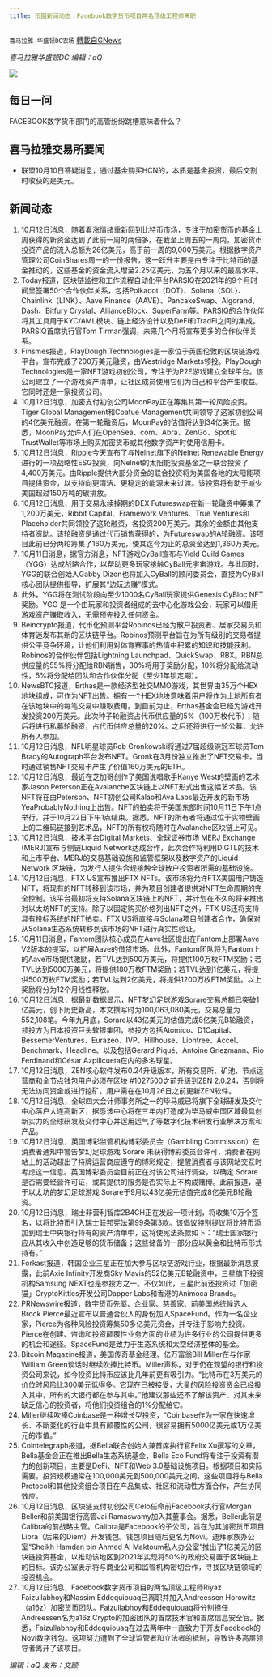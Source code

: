 ```yaml
---
title: 币圈新闻动态：Facebook数字货币项目两名顶级工程师离职
---
```

`喜马拉雅-华盛顿DC农场` [轉載自GNews](https://gnews.org/zh-hans/1589052/)

*喜马拉雅华盛顿DC 编辑：aQ*

![](http://himalayawashingtondc.org/wp-content/uploads/2021/07/ScreenShot-2021-07-31-at-16.20.22@2x.png)



## 每日一问





FACEBOOK数字货币部门的高管纷纷跳槽意味着什么？





## 喜马拉雅交易所要闻





- 联盟10月10日答疑消息，通过基金购买HCN的，本质是基金投资，最后交割时收获的是美元。






## 新闻动态





1. 10月12日消息，随着看涨情绪重新回到比特币市场，专注于加密货币的基金上周获得的新资金达到了此前一周的两倍多。在截至上周五的一周内，加密货币投资产品的流入总额为26亿美元，高于前一周的9,000万美元。根据数字资产管理公司CoinShares周一的一份报告，这一跃升主要是由专注于比特币的基金推动的，这些基金的资金流入增至2.25亿美元，为五个月以来的最高水平。
2. Today报道，区块链监控和工作流程自动化平台PARSIQ在2021年的9个月时间里签署50个合作伙伴关系，包括Polkadot（DOT）、Solana（SOL）、Chainlink（LINK）、Aave Finance（AAVE）、PancakeSwap、Algorand、Dash、Bitfury Crystal、AllianceBlock、SuperFarm等。PARSIQ的合作伙伴将其工具用于KYC/AML模块、链上经济设计以及DeFi和TradFi之间的集成。PARSIQ首席执行官Tom Tirman强调，未来几个月将宣布更多的合作伙伴关系。
3. Finsmes报道，PlayDough Technologies是一家位于英国伦敦的区块链游戏平台，宣布完成了200万美元融资，由Westridge Markets领投。PlayDough Technologies是一家NFT游戏初创公司，专注于为P2E游戏建立全球平台。该公司建立了一个游戏资产清单，让社区成员使用它们为自己和平台产生收益。它同时还是一家投资公司。
4. 10月12日消息，加密支付初创公司MoonPay正在筹集其第一轮风险投资。Tiger Global Management和Coatue Management共同领导了这家初创公司的4亿美元融资。在第一轮融资后，MoonPay的估值将达到34亿美元。据悉，MoonPay允许人们在OpenSea、com、Abra、ZenGo、Spot和TrustWallet等市场上购买加密货币或其他数字资产时使用信用卡。
5. 10月12日消息，Ripple今天宣布了与Nelnet旗下的Nelnet Renewable Energy进行的一项战略性ESG投资，向Nelnet的太阳能投资基金之一联合投资了4,400万美元。由Ripple提供大部分资金的联合投资将为美国各地的太阳能项目提供资金，以支持向更清洁、更稳定的能源未来过渡。该投资将有助于减少美国超过150万吨的碳排放。
6. 10月12日消息，用于交易永续掉期的DEX Futureswap在新一轮融资中筹集了1,200万美元，Ribbit Capital、Framework Ventures、True Ventures和Placeholder共同领投了这轮融资，各投资200万美元。其余的金额由其他支持者资助。该轮融资是通过代币销售获得的，为Futureswap的A轮融资。该项目此前已分两轮筹集了160万美元，使其迄今为止的总资金达到1,360万美元。
7. 10月11日消息，据官方消息，NFT游戏CyBall宣布与Yield Guild Games （YGG）达成战略合作，以帮助更多玩家接触CyBall元宇宙游戏。与此同时，YGG的联合创始人Gabby Dizon也将加入CyBall的顾问委员会，直接为CyBall核心团队提供指导，扩展其“边玩边赚”模式。
8. 此外，YGG将在测试阶段向至少1000名CyBall玩家提供Genesis CyBloc NFT奖励。YGG 是一个由玩家和投资者组成的去中心化游戏公会，玩家可以借用游戏资产赚取收入，无需预先投入任何资金。
9. Beincrypto报道，代币化预测平台Robinos已经为散户投资者、居家交易员和体育迷发布其新的区块链平台。Robinos预测平台旨在为所有级别的交易者提供公平竞争环境，让他们利用对体育赛事的热情中积累的知识和技能获利。Robinos的合作伙伴包括Lightning Launchpad、QuickSwap、RBX。RBN总供应量的55%将分配给RBN销售，30%将用于奖励分配，10%将分配给流动性，5%将分配给团队和合作伙伴分配（至少1年锁定期）。
10. NewsBTC报道，Erthas是一款经济型社交MMO游戏，其世界由35万个HEX地块组成，可作为NFT出售。拥有一个HEX地块意味着用户将作为土地所有者在该地块中的每笔交易中赚取费用。到目前为止，Erthas基金会已经为游戏开发投资200万美元。此次种子轮融资占代币供应量的5%（100万枚代币）；随后将进行私募轮融资，占代币供应总量的20%。之后还将进行一轮公募，允许所有人参加。
11. 10月12日消息，NFL明星球员Rob Gronkowski将通过7届超级碗冠军球员Tom Brady的Autograph平台发布NFT。Gronk在3月份独立推出了NFT交易卡，当时通过销售NFT交易卡产生了价值160万美元的ETH。
12. 10月12日消息，最近在芝加哥创作了美国说唱歌手Kanye West的壁画的艺术家Jason Peterson正在Avalanche区块链上以NFT形式出售这幅艺术品。该NFT将在由Peterson、NFT初创公司Kalao和Ava Labs最近开发的新市场YeaProbablyNothing上出售。NFT的拍卖将于美国东部时间10月11日下午1点举行，并于10月22日下午1点结束。据悉，NFT的所有者将通过位于实物壁画上的二维码链接到艺术品，NFT的所有权将随时在Avalanche区块链上可见。
13. 10月12日消息，技术平台Digital Markets、全球证券市场 MERJ Exchange (MERJ)宣布与侧链Liquid Network达成合作，此次合作将利用DIGTL的技术和上市平台、MERJ的交易基础设施和监管框架以及数字资产的Liquid Network 区块链，为发行人提供合规接触全球散户投资者所需的基础设施。
14. 10月12日消息，FTX US宣布推出FTX NFTs。该市场将允许FTX美国用户铸造NFT，将现有的NFT转移到该市场，并为项目创建者提供对NFT生命周期的完全控制。该平台最初将支持Solana区块链上的NFT，并计划在不久的将来推出对以太坊NFT的支持。除了以固定购买价格列出NFT之外，FTX US还将支持具有投标系统的NFT拍卖。FTX US将直接与Solana项目创建者合作，确保对从Solana生态系统转移到该市场的NFT进行真实性验证。
15. 10月11日消息，Fantom团队核心成员在Aave社区提出在Fantom上部署Aave V2版本的提案，以扩展Aave的借贷市场。此外，Fantom团队将为Fantom上的Aave市场提供激励，若TVL达到500万美元，将提供100万枚FTM奖励；若TVL达到5000万美元，将提供180万枚FTM奖励；若TVL达到1亿美元，将提供500万枚FTM奖励；若TVL达到2亿美元，将提供1200万枚FTM奖励。以上奖励将分为12个月线性释放。
16. 10月12日消息，据最新数据显示，NFT梦幻足球游戏Sorare交易总额已突破1亿美元，创下历史新高，本文撰写时为100,063,080美元，交易总量为552,108笔。今年九月底，Sorare以43亿美元的估值完成8亿美元B轮融资，领投方为日本投资巨头软银集团，参投方包括Atomico、D1Capital、BessemerVentures、Eurazeo、IVP、Hillhouse、Liontree、Accel、Benchmark、Headline、以及包括Gerard Piqué、Antoine Griezmann、Rio Ferdinand和César Azpilicueta在内的多名球星。
17. 10月12日消息，ZEN核心软件发布0.24升级版本，所有交易所、矿池、节点运营商和全节点钱包用户必须在区块 #1027500之前升级到ZEN 2.0.24，否则将无法访问资金或进行挖矿。用户需在在10月26日之前更新ZEN软件。
18. 10月12日消息，全球四大会计师事务所之一的毕马威已将旗下全球研发及交付中心落户大连高新区，据悉该中心将在三年内打造成为毕马威中国区域最具创新实力的全球研发及交付中心并运用运气了等数字化技术研发行业解决方案和产品。
19. 10月12日消息，英国博彩监管机构博彩委员会（Gambling Commission）在消费者通知中警告梦幻足球游戏 Sorare 未获得博彩委员会许可，消费者在网站上的活动超出了持牌运营商应遵守的博彩规定，提醒消费者与该网站交互时考虑这一信息。英国博彩委员会目前正在对该公司进行调查，以确定 Sorare 是否需要经营许可证，或其提供的服务是否实际上不构成赌博。此前报道，基于以太坊的梦幻足球游戏 Sorare于9月以43亿美元估值完成8亿美元B轮融资。
20. 10月12日消息，瑞士非营利智库2B4CH正在发起一项计划，将收集10万个签名，以将比特币引入瑞士联邦宪法第99条第3款。该倡议特别提议将比特币添加到瑞士中央银行持有的资产清单中，这将使宪法条款如下：“瑞士国家银行应从其收入中创造足够的货币储备；这些储备的一部分应以黄金和比特币形式持有。”
21. Forkast报道，韩国企业三星正在加大参与区块链游戏行业，根据最新消息披露，此前Axie Infinity开发商Sky Mavis的52亿美元B轮融资中，三星旗下投资机构Samsung NEXT也是参投方之一。不仅如此，三星此前还投资过「加密猫」CryptoKitties开发公司Dapper Labs和香港的Animoca Brands。
22. PRNewswire报道，数字货币先驱、企业家、慈善家、前美国总统候选人Brock Pierce最近宣布以普通合伙人的身份加入SpaceFund。作为一名企业家，Pierce为各种风险投资筹集50多亿美元资金，并专注于影响力投资。Pierce在创建、咨询和投资颠覆性业务方面的业绩为许多行业的公司提供更多的机会和途径。SpaceFund是致力于生态系统和太空经济整体的基金。
23. Bitcoin Magazine报道，美国传奇基金经理、亿万富翁Bill Miller在与作家William Green谈话时继续吹捧比特币。Miller声称，对于仍在观望的银行和投资公司来说，如今投资比特币应该比几年前更有吸引力。“比特币在3万美元的价位时风险比300美元低得多。它现在已被接受，大量的风险投资资金已经投入其中，所有的大银行都在参与其中。”他建议那些还不了解该资产、对其未来缺乏信心的投资者，将他们投资组合的1%分配给它。
24. Miller继续吹捧Coinbase是一种增长型投资，“Coinbase作为一家在快速增长、不断变化的行业中具有颠覆性的公司，很容易拥有5000亿美元或1万亿美元的市值。”
25. Cointelegraph报道，据Bella联合创始人兼首席执行官Felix Xu撰写的文章，Bella基金会正在推出Bella生态系统基金，Bella Eco Fund将专注于投资有潜力的创新项目，主要是DeFi、NFT和Web 3.0基础设施项目。根据项目和实际需要，投资规模通常在100,000美元到500,000美元之间。这些项目将与Bella Protocol和其他投资组合项目在产品集成、社区和流动性方面合作，产生协同效应。
26. 10月12日消息，区块链支付初创公司Celo任命前Facebook执行官Morgan Beller和前美国银行高管Jai Ramaswamy加入其董事会。据悉，Beller此前是Calibra的前战略主管。Calibra是Facebook的子公司，旨在为其加密货币项目Libra（后来的Diem）开发钱包。钱包项目随后更名为Novi。迪拜家族办公室“Sheikh Hamdan bin Ahmed Al Maktoum私人办公室”推出了1亿美元的区块链投资基金，以推动该地区到2021年实现将50%的政府交易置于区块链上的目标。该办公室表示将与商业公司和监管机构密切合作，寻找区块链领域的投资机会。
27. 10月12日消息，Facebook数字货币项目的两名顶级工程师Riyaz Faizullabhoy和Nassim Eddequiouaq已离职并加入Andreessen Horowitz（a16z）加密货币团队。Faizullabhoy和Eddequiouaq将分别担任Andreessen名为a16z Crypto的加密团队的首席技术官和首席信息安全官。据悉，Faizullabhoy和Eddequiouaq在过去两年中一直致力于开发Facebook的Novi数字钱包。这项努力遭到了全球监管者和立法者的抵制，导致许多高层领导者离开了该项目。






*编辑：aQ
发布：文顾*

